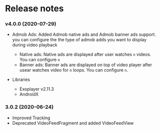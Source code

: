 # Release notes #

### v4.0.0 (2020-07-29) ###

*   Admob Ads: Added Admob native ads and Admob banner ads support. 
    you can configure the the type of admob adds you want to display during video playback
    
    * Native ads: Native ads are displayed after user watches `n` videos. You can configure `n`
    * Banner ads: Banner ads are displayed on top of video player after usear watches video for `n` loops. You can configure `n`. 
    
*   Libraries 
    
    * Exoplayer v2.11.3
    * AndroidX 

### 3.0.2 (2020-06-24) ###

* Improved Tracking
* Deprecated VideoFeedFragment and added VideoFeedView

